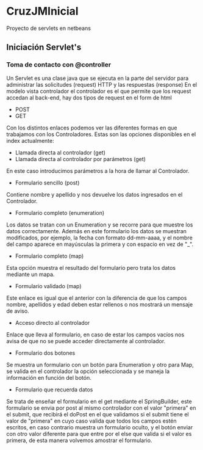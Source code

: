 # CruzJMInicial
Proyecto de servlets en netbeans
## Iniciación Servlet's
### Toma de contacto con @controller
Un Servlet es una clase java que se ejecuta en la parte del servidor para administrar las solicitudes (request) HTTP y las respuestas (response)
En el modelo vista controlador el controlador es el que permite que los request accedan al back-end, hay dos tipos de request en el form de html

- POST
- GET
  
Con los distintos enlaces podemos ver las diferentes formas en que trabajamos con los Controladores.
Estas son las opciones disponibles en el index actualmente:

- Llamada directa al controlador (get)
- Llamada directa al controlador por parámetros (get)

En este caso introducimos parámetros a la hora de llamar al Controlador.

- Formulario sencillo (post)

Contiene nombre y apellido y nos devuelve los datos ingresados en el Controlador.

- Formulario completo (enumeration)

Los datos se tratan con un Enumeration y se recorre para que muestre los datos correctamente.
Además en este formulario los datos se muestran modificados, por ejemplo, la fecha con formato dd-mm-aaaa,
y el nombre del campo aparece en mayúsculas la primera y con espacio en vez de "_".

- Formulario completo (map)

Esta opción muestra el resultado del formulario pero trata los datos mediante un mapa.

- Formulario validado (map)

Este enlace es igual que el anterior con la diferencia de que los campos nombre, apellidos y edad deben estar rellenos
o nos mostrará un mensaje de aviso.

- Acceso directo al controlador

Enlace que lleva al formulario, en caso de estar los campos vacíos nos avisa de que no se puede acceder directamente al controlador.

- Formulario dos botones

Se muestra un formulario con un botón para Enumeration y otro para Map, se valida en el controlador la opción seleccionada y se
maneja la información en función del botón.

- Formulario que recuerda datos

Se trata de enseñar el formulario en el get mediante el SpringBuilder, este formulario se envia por post al mismo controlador con el valor "primera" en el submit, que recibirá el doPost en el que validamos si el submit tiene el valor de "primera" en cuyo caso valida que todos
los campos estén escritos, en caso contrario muestra un formulario oculto, y el botón enviar con otro valor diferente para que entre por el else 
que valida si el valor es primera, de esta manera volvemos  amostrar el formulario.

